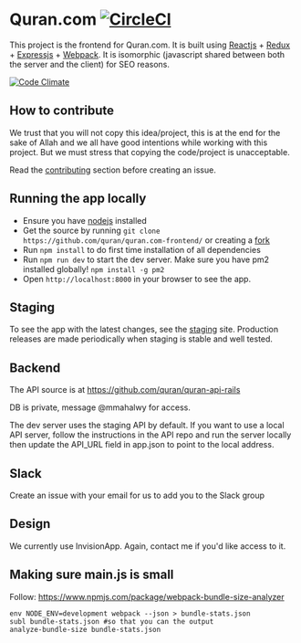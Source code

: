 # Quran.com [![CircleCI](https://circleci.com/gh/quran/quran.com-frontend.svg?style=svg)](https://circleci.com/gh/quran/common-components)

This project is the frontend for Quran.com. It is built using
[Reactjs] + [Redux] + [Expressjs] + [Webpack]. It is isomorphic (javascript shared
between both the server and the client) for SEO reasons.

[![Code Climate](https://codeclimate.com/github/quran/quran.com-frontend.png)](https://codeclimate.com/github/quran/quran.com-frontend)

## How to contribute
We trust that you will not copy this idea/project, this is at the end for the sake of Allah and we all have good intentions while working with this project. But we must stress that copying the code/project is unacceptable.

Read the [contributing] section before creating an issue.

## Running the app locally
- Ensure you have [nodejs] installed
- Get the source by running `git clone https://github.com/quran/quran.com-frontend/` or creating a [fork]
- Run `npm install` to do first time installation of all dependencies
- Run `npm run dev` to start the dev server. Make sure you have pm2 installed globally! `npm install -g pm2`
- Open `http://localhost:8000` in your browser to see the app.

## Staging
To see the app with the latest changes, see the [staging] site. Production releases are made periodically when staging is stable and well tested.

## Backend
The API source is at https://github.com/quran/quran-api-rails

DB is private, message @mmahalwy for access.

The dev server uses the staging API by default. If you want to use a local API server, follow the instructions in the API repo and run the server locally then update the API_URL field in app.json to point to the local address.

## Slack
Create an issue with your email for us to add you to the Slack group

## Design
We currently use InvisionApp. Again, contact me if you'd like access to it.

## Making sure main.js is small
Follow: https://www.npmjs.com/package/webpack-bundle-size-analyzer
```
env NODE_ENV=development webpack --json > bundle-stats.json
subl bundle-stats.json #so that you can the output
analyze-bundle-size bundle-stats.json
```

[Reactjs]: https://facebook.github.io/react/docs/getting-started.html
[Redux]: http://redux.js.org/
[styled-components]: http://styled-components.com
[Expressjs]: http://expressjs.com/en/starter/hello-world.html
[Webpack]: http://webpack.github.io/docs/what-is-webpack.html
[nodejs]: https://nodejs.org/en/
[contributing]: .github/CONTRIBUTING.md
[fork]: https://help.github.com/articles/fork-a-repo/
[staging]: https://staging.quran.com
